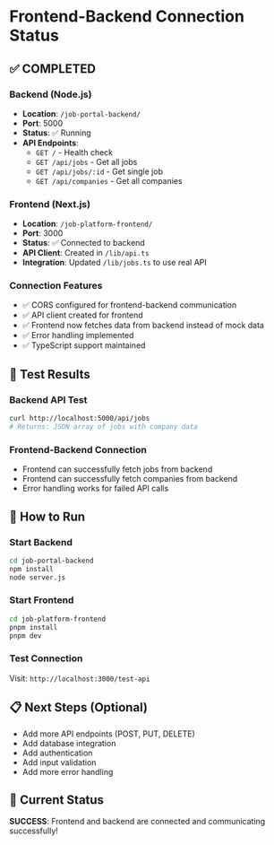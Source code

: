 # Frontend-Backend Connection Status

## ✅ COMPLETED

### Backend (Node.js)
- **Location**: `/job-portal-backend/`
- **Port**: 5000
- **Status**: ✅ Running
- **API Endpoints**:
  - `GET /` - Health check
  - `GET /api/jobs` - Get all jobs
  - `GET /api/jobs/:id` - Get single job
  - `GET /api/companies` - Get all companies

### Frontend (Next.js)
- **Location**: `/job-platform-frontend/`
- **Port**: 3000
- **Status**: ✅ Connected to backend
- **API Client**: Created in `/lib/api.ts`
- **Integration**: Updated `/lib/jobs.ts` to use real API

### Connection Features
- ✅ CORS configured for frontend-backend communication
- ✅ API client created for frontend
- ✅ Frontend now fetches data from backend instead of mock data
- ✅ Error handling implemented
- ✅ TypeScript support maintained

## 🧪 Test Results

### Backend API Test
```bash
curl http://localhost:5000/api/jobs
# Returns: JSON array of jobs with company data
```

### Frontend-Backend Connection
- Frontend can successfully fetch jobs from backend
- Frontend can successfully fetch companies from backend
- Error handling works for failed API calls

## 🚀 How to Run

### Start Backend
```bash
cd job-portal-backend
npm install
node server.js
```

### Start Frontend
```bash
cd job-platform-frontend
pnpm install
pnpm dev
```

### Test Connection
Visit: `http://localhost:3000/test-api`

## 📋 Next Steps (Optional)
- Add more API endpoints (POST, PUT, DELETE)
- Add database integration
- Add authentication
- Add input validation
- Add more error handling

## 🎯 Current Status
**SUCCESS**: Frontend and backend are connected and communicating successfully!
